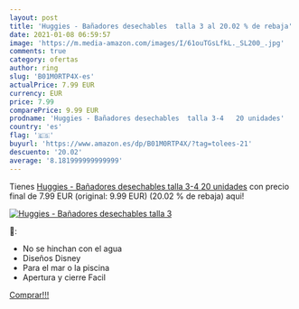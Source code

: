 ```yaml
---
layout: post
title: 'Huggies - Bañadores desechables  talla 3 al 20.02 % de rebaja'
date: 2021-01-08 06:59:57
image: 'https://m.media-amazon.com/images/I/61ouTGsLfkL._SL200_.jpg'
comments: true
category: ofertas
author: ring
slug: 'B01M0RTP4X-es'
actualPrice: 7.99 EUR
currency: EUR
price: 7.99
comparePrice: 9.99 EUR
prodname: 'Huggies - Bañadores desechables  talla 3-4   20 unidades'
country: 'es'
flag: '🇪🇸'
buyurl: 'https://www.amazon.es/dp/B01M0RTP4X/?tag=tolees-21'
descuento: '20.02'
average: '8.181999999999999'
---
```


Tienes [Huggies - Bañadores desechables  talla 3-4   20 unidades](https://www.amazon.es/dp/B01M0RTP4X/?tag=tolees-21) con precio final de  7.99 EUR (original: 9.99 EUR) (20.02 %  de rebaja) aqui!

[![Huggies - Bañadores desechables  talla 3](https://m.media-amazon.com/images/I/61ouTGsLfkL._SL200_.jpg)](https://www.amazon.es/dp/B01M0RTP4X/?tag=tolees-21)

🔎:

- No se hinchan con el agua
- Diseños Disney
- Para el mar o la piscina
- Apertura y cierre Facil

[Comprar!!!](https://www.amazon.es/dp/B01M0RTP4X/?tag=tolees-21)

